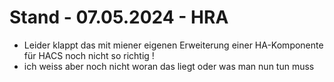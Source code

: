 # Stand - 07.05.2024 - HRA

 + Leider klappt das mit miener eigenen Erweiterung einer HA-Komponente für HACS noch nicht so richtig !
 + ich weiss aber noch nicht woran das liegt oder was man nun tun muss

